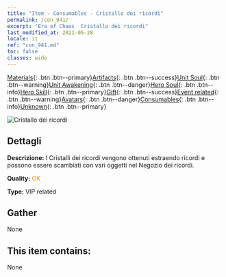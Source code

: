 ```yaml
---
title: "Item - Consumables - Cristallo dei ricordi"
permalink: /con_941/
excerpt: "Era of Chaos  Cristallo dei ricordi"
last_modified_at: 2021-05-28
locale: it
ref: "con_941.md"
toc: false
classes: wide
---
```

 [Materials](/ItemsIT/){: .btn .btn--primary}[Artifacts](/ItemsIT/Artifacts/){: .btn .btn--success}[Unit Soul](/ItemsIT/UnitSoul/){: .btn .btn--warning}[Unit Awakening](/ItemsIT/UnitAwakening/){: .btn .btn--danger}[Hero Soul](/ItemsIT/HeroSoul/){: .btn .btn--info}[Hero Skill](/ItemsIT/HeroSkill/){: .btn .btn--primary}[Gift](/ItemsIT/Gift/){: .btn .btn--success}[Event related](/ItemsIT/Events/){: .btn .btn--warning}[Avatars](/ItemsIT/Avatars/){: .btn .btn--danger}[Consumables](/ItemsIT/Consumables/){: .btn .btn--info}[Unknown](/ItemsIT/Unknown/){: .btn .btn--primary}

 ![Cristallo dei ricordi](/images/t/i_40033.png)

## Dettagli
 **Descrizione:** I Cristalli dei ricordi vengono ottenuti estraendo ricordi e possono essere scambiati con vari oggetti nel Negozio dei ricordi.

 **Quality:** <span style="color: #FF8C00">OK</span>

 **Type:** VIP related

## Gather

  None

## This item contains:

  None

